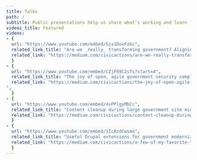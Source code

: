 ```yaml
---
title: Talks
path: /
subtitle: Public presentations help us share what’s working and learn from our peers so we can all design and build better government services.
videos_title: Featured
videos:
- {
  url: "https://www.youtube.com/embed/Gjs1DovFxbc",
  related_link_title: "Are we _really_ transforming government? Aligning values and measuring impact",
  related_link: "https://medium.com/civicactions/are-we-really-transforming-government-aligning-values-and-measuring-impact-81d34363e0be",
  }
- {
  url: "https://www.youtube.com/embed/CZjF69C2sTs?start=4",
  related_link_title: "The joy of open, agile government security compliance",
  related_link: "https://medium.com/civicactions/the-joy-of-open-agile-government-security-compliance-4614f2acf2d2
",
  }
- {
  url: "https://www.youtube.com/embed/4vPPlgyMbCc",
  related_link_title: "Content cleanup during large government site migrations",
  related_link: "https://medium.com/civicactions/content-cleanup-during-migration-bbd63440b91",
  }
- {
  url: "https://www.youtube.com/embed/1IcAzdCwsmo",
  related_link_title: "Useful Drupal extensions for government modernization projects",
  related_link: "https://medium.com/civicactions/a-few-of-my-favorite-things-c2a590b96c5e",
  }
---
```

